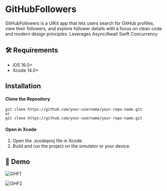 # GitHubFollowers

GitHubFollowers is a UIKit app that lets users search for GitHub profiles, view their followers, and explore follower details with a focus on clean code and modern design principles.
Leverages Async/Await Swift Concurrency

## 🛠 Requirements
- iOS 16.0+
- Xcode 14.0+

## Installation

#### Clone the Repository
```
git clone https://github.com/your-username/your-repo-name.git
or
git clone https://github.com/your-username/your-repo-name.git
```

#### Open in Xcode
1. Open the .xcodeproj file in Xcode.
2. Build and run the project on the simulator or your device.

## 🚀 Demo
![GHF1](https://github.com/user-attachments/assets/32f72057-cb54-47a2-8c32-9bc2f8f1122b)



![GHF2](https://github.com/user-attachments/assets/c9d5e5ce-0bd6-4711-aecb-2b6b0ef8e495)


